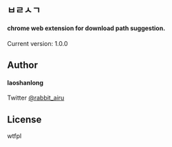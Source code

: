 ## ㅂㄹㅅㄱ

#### chrome web extension for download path suggestion.

Current version: 1.0.0

## Author

#### laoshanlong

Twitter [@rabbit_airu](https://twitter.com/rabbit_airu)

## License

wtfpl
